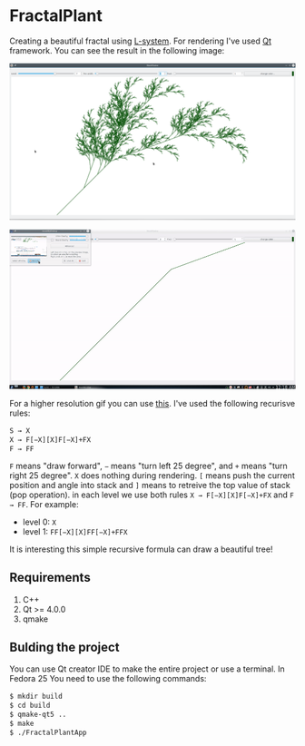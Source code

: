 # FractalPlant
Creating a beautiful fractal using [L-system](https://en.wikipedia.org/wiki/L-system). For rendering I've used [Qt](https://www.qt.io/) framework. You can see the result in the following image:
  
![docs/tree_fractal.png](docs/tree_fractal.png)
  
![docs/FractalPlantlow.gif](docs/FractalPlantlow.gif)

For a higher resolution gif you can use [this](docs/FractalPlant.gif). I've used the following recurisve rules:
```
S → X
X → F[−X][X]F[−X]+FX
F → FF
```
`F` means "draw forward", `−` means "turn left 25 degree", and `+` means "turn right 25 degree". `X` does nothing during rendering. `[` means push the current position and angle into stack and `]` means to retreive the top value of stack (pop operation). in each level we use both rules `X → F[−X][X]F[−X]+FX` and `F → FF`. For example:
* level 0: `X`
* level 1: `FF[−X][X]FF[−X]+FFX`  

It is interesting this simple recursive formula can draw a beautiful tree!
## Requirements

1. C++
2. Qt >= 4.0.0
3. qmake

## Bulding the project

You can use Qt creator IDE to make the entire project or use a terminal. In Fedora 25 You need to use the following commands:

```
$ mkdir build
$ cd build
$ qmake-qt5 ..
$ make
$ ./FractalPlantApp
```
